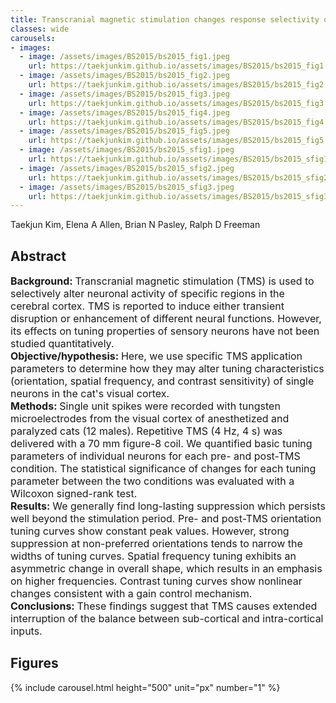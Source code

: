 ```yaml
---
title: Transcranial magnetic stimulation changes response selectivity of neurons in the visual cortex
classes: wide
carousels:
- images: 
  - image: /assets/images/BS2015/bs2015_fig1.jpeg
    url: https://taekjunkim.github.io/assets/images/BS2015/bs2015_fig1.jpeg
  - image: /assets/images/BS2015/bs2015_fig2.jpeg
    url: https://taekjunkim.github.io/assets/images/BS2015/bs2015_fig2.jpeg
  - image: /assets/images/BS2015/bs2015_fig3.jpeg
    url: https://taekjunkim.github.io/assets/images/BS2015/bs2015_fig3.jpeg
  - image: /assets/images/BS2015/bs2015_fig4.jpeg
    url: https://taekjunkim.github.io/assets/images/BS2015/bs2015_fig4.jpeg
  - image: /assets/images/BS2015/bs2015_fig5.jpeg
    url: https://taekjunkim.github.io/assets/images/BS2015/bs2015_fig5.jpeg
  - image: /assets/images/BS2015/bs2015_sfig1.jpeg
    url: https://taekjunkim.github.io/assets/images/BS2015/bs2015_sfig1.jpeg    
  - image: /assets/images/BS2015/bs2015_sfig2.jpeg
    url: https://taekjunkim.github.io/assets/images/BS2015/bs2015_sfig2.jpeg    
  - image: /assets/images/BS2015/bs2015_sfig3.jpeg
    url: https://taekjunkim.github.io/assets/images/BS2015/bs2015_sfig3.jpeg        
---
```


Taekjun Kim, Elena A Allen, Brian N Pasley, Ralph D Freeman


## Abstract
<Font size = "3"> <strong>Background: </strong> Transcranial magnetic stimulation (TMS) is used to selectively alter neuronal activity of specific regions in the cerebral cortex. TMS is reported to induce either transient disruption or enhancement of different neural functions. However, its effects on tuning properties of sensory neurons have not been studied quantitatively. </br><strong>Objective/hypothesis: </strong> Here, we use specific TMS application parameters to determine how they may alter tuning characteristics (orientation, spatial frequency, and contrast sensitivity) of single neurons in the cat's visual cortex. </br><strong>Methods: </strong> Single unit spikes were recorded with tungsten microelectrodes from the visual cortex of anesthetized and paralyzed cats (12 males). Repetitive TMS (4 Hz, 4 s) was delivered with a 70 mm figure-8 coil. We quantified basic tuning parameters of individual neurons for each pre- and post-TMS condition. The statistical significance of changes for each tuning parameter between the two conditions was evaluated with a Wilcoxon signed-rank test. </br><strong>Results: </strong> We generally find long-lasting suppression which persists well beyond the stimulation period. Pre- and post-TMS orientation tuning curves show constant peak values. However, strong suppression at non-preferred orientations tends to narrow the widths of tuning curves. Spatial frequency tuning exhibits an asymmetric change in overall shape, which results in an emphasis on higher frequencies. Contrast tuning curves show nonlinear changes consistent with a gain control mechanism. </br><strong>Conclusions: </strong> These findings suggest that TMS causes extended interruption of the balance between sub-cortical and intra-cortical inputs. </Font>

## Figures
{% include carousel.html height="500" unit="px" number="1" %}
<!--- {% include carousel.html height="500" unit="px" duration="10" number="1" %} --->


